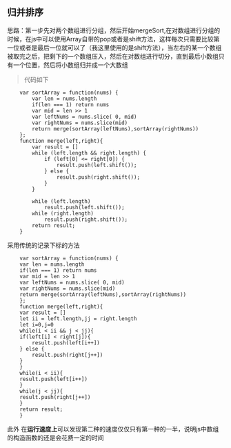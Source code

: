 ## 归并排序

思路：第一步先对两个数组进行分组，然后开始mergeSort,在对数组进行分组的时候，在js中可以使用Array自带的pop或者是shift方法，这样每次只需要比较第一位或者是最后一位就可以了（我这里使用的是shift方法），当左右的某一个数组被取完之后，把剩下的一个数组压入，然后在对数组进行切分，直到最后小数组只有一个位置，然后将小数组归并成一个大数组
> 代码如下

        var sortArray = function(nums) {
            var len = nums.length
            if(len === 1) return nums
            var mid = len >> 1
            var leftNums = nums.slice( 0, mid)
            var rightNums = nums.slice(mid)
            return merge(sortArray(leftNums),sortArray(rightNums)) 
        };
        function merge(left,right){
            var result = []
            while (left.length && right.length) {
                if (left[0] <= right[0]) {
                    result.push(left.shift());
                } else {
                    result.push(right.shift());
                }
            }

            while (left.length)
                result.push(left.shift());
            while (right.length)
                result.push(right.shift());
            return result;
        }

采用传统的记录下标的方法

        var sortArray = function(nums) {
        var len = nums.length
        if(len === 1) return nums
        var mid = len >> 1
        var leftNums = nums.slice( 0, mid)
        var rightNums = nums.slice(mid)
        return merge(sortArray(leftNums),sortArray(rightNums)) 
        };
        function merge(left,right){
        var result = []
        let ii = left.length,jj = right.length
        let i=0,j=0
        while(i < ii && j < jj){
        if(left[i] < right[j]){
            result.push(left[i++])
        } else {
            result.push(right[j++])
        }
        }
        while(i < ii){
        result.push(left[i++])
        }
        while(j < jj){
        result.push(right[j++])
        }
        return result;
        }

此外 在**运行速度上**可以发现第二种的速度仅仅只有第一种的一半，说明js中数组的构造函数的还是会花费一定的时间